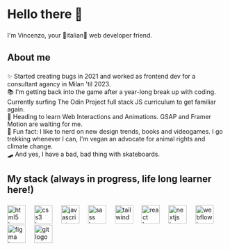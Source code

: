 <h1 align="left">Hello there 👋</h1>

###

<p align="left">I'm Vincenzo, your 🍕italian🤌 web developer friend.</p>

###

<h2 align="left">About me</h2>

###

<p align="left">✨ Started creating bugs in 2021 and worked as frontend dev for a consultant agancy in Milan 'til 2023.  <br>📚 I'm getting back into the game after a year-long break up with coding. Currently surfing The Odin Project full stack JS curriculum to get familiar again. <br>🎯 Heading to learn Web Interactions and Animations. GSAP and Framer Motion are waiting for me.<br>🎲 Fun fact: I like to nerd on new design trends, books and videogames. I go trekking whenever I can, I'm vegan an advocate for animal rights and climate change. <br> 🛹 And yes, I have a bad, bad thing with skateboards.</p>

###

<h2 align="left">My stack (always in progress, life long learner here!)</h2>

###

<div align="left">
  <img src="https://skillicons.dev/icons?i=html" height="42" alt="html5 logo"  />
  <img width="12" />
  <img src="https://skillicons.dev/icons?i=css" height="42" alt="css3 logo"  />
  <img width="12" />
  <img src="https://skillicons.dev/icons?i=js" height="42" alt="javascript logo"  />
  <img width="12" />
  <img src="https://skillicons.dev/icons?i=sass" height="42" alt="sass logo"  />
  <img width="12" />
  <img src="https://skillicons.dev/icons?i=tailwind" height="42" alt="tailwindcss logo"  />
  <img width="12" />
  <img src="https://skillicons.dev/icons?i=react" height="42" alt="react logo"  />
  <img width="12" />
  <img src="https://skillicons.dev/icons?i=nextjs" height="42" alt="nextjs logo"  />
  <img width="12" />
  <img src="https://skillicons.dev/icons?i=webflow" height="42" alt="webflow logo"  />
  <img width="12" />
  <img src="https://skillicons.dev/icons?i=figma" height="42" alt="figma logo"  />
  <img width="12" />
  <img src="https://skillicons.dev/icons?i=git" height="42" alt="git logo"  />
</div>

###
